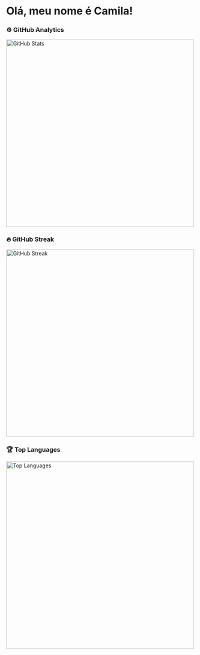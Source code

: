 # Olá, meu nome é Camila!

### ⚙️ GitHub Analytics

  <img
    src="https://github-readme-stats.vercel.app/api?username=TeixeiraCamila&theme=onedark&hide_border=false&include_all_commits=true"
    alt="GitHub Stats"
    title="Estatísticas do GitHub"
    width="500"
  />
 

### 🔥 GitHub Streak
 <img
    src="https://github-readme-streak-stats.herokuapp.com/?user=TeixeiraCamila&theme=onedark&hide_border=false"
    alt="GitHub Streak"
    title="Sequência de commits"
    width="500"
  />

### 🏆 Top Languages
<img
  src="https://github-readme-stats.vercel.app/api/top-langs/?username=TeixeiraCamila&theme=onedark&hide_border=false&include_all_commits=true&count_private=true&layout=compact"
  alt="Top Languages"
  title="Linguagens mais usadas"
  width="500"
/>
